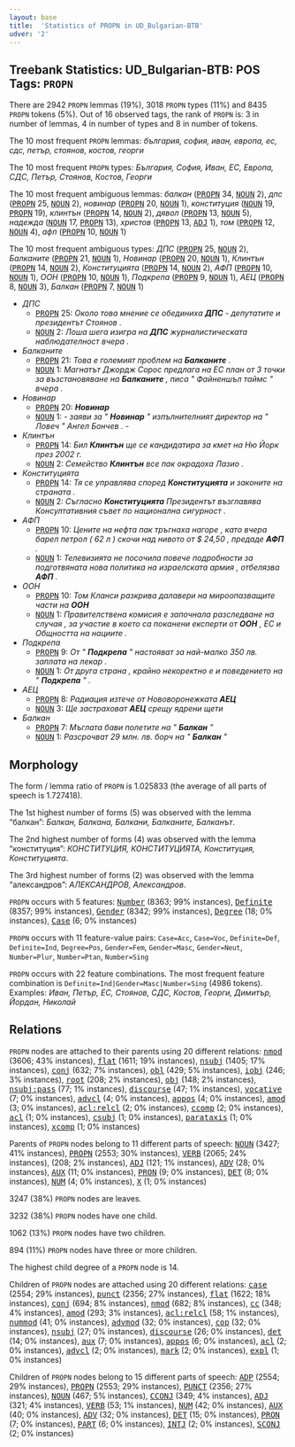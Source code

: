 ```yaml
---
layout: base
title:  'Statistics of PROPN in UD_Bulgarian-BTB'
udver: '2'
---
```


## Treebank Statistics: UD_Bulgarian-BTB: POS Tags: `PROPN`

There are 2942 `PROPN` lemmas (19%), 3018 `PROPN` types (11%) and 8435 `PROPN` tokens (5%).
Out of 16 observed tags, the rank of `PROPN` is: 3 in number of lemmas, 4 in number of types and 8 in number of tokens.

The 10 most frequent `PROPN` lemmas: <em>българия, софия, иван, европа, ес, сдс, петър, стоянов, костов, георги</em>

The 10 most frequent `PROPN` types:  <em>България, София, Иван, ЕС, Европа, СДС, Петър, Стоянов, Костов, Георги</em>

The 10 most frequent ambiguous lemmas: <em>балкан</em> (<tt><a href="bg_btb-pos-PROPN.html">PROPN</a></tt> 34, <tt><a href="bg_btb-pos-NOUN.html">NOUN</a></tt> 2), <em>дпс</em> (<tt><a href="bg_btb-pos-PROPN.html">PROPN</a></tt> 25, <tt><a href="bg_btb-pos-NOUN.html">NOUN</a></tt> 2), <em>новинар</em> (<tt><a href="bg_btb-pos-PROPN.html">PROPN</a></tt> 20, <tt><a href="bg_btb-pos-NOUN.html">NOUN</a></tt> 1), <em>конституция</em> (<tt><a href="bg_btb-pos-NOUN.html">NOUN</a></tt> 19, <tt><a href="bg_btb-pos-PROPN.html">PROPN</a></tt> 19), <em>клинтън</em> (<tt><a href="bg_btb-pos-PROPN.html">PROPN</a></tt> 14, <tt><a href="bg_btb-pos-NOUN.html">NOUN</a></tt> 2), <em>дявол</em> (<tt><a href="bg_btb-pos-PROPN.html">PROPN</a></tt> 13, <tt><a href="bg_btb-pos-NOUN.html">NOUN</a></tt> 5), <em>надежда</em> (<tt><a href="bg_btb-pos-NOUN.html">NOUN</a></tt> 17, <tt><a href="bg_btb-pos-PROPN.html">PROPN</a></tt> 13), <em>христов</em> (<tt><a href="bg_btb-pos-PROPN.html">PROPN</a></tt> 13, <tt><a href="bg_btb-pos-ADJ.html">ADJ</a></tt> 1), <em>том</em> (<tt><a href="bg_btb-pos-PROPN.html">PROPN</a></tt> 12, <tt><a href="bg_btb-pos-NOUN.html">NOUN</a></tt> 4), <em>афп</em> (<tt><a href="bg_btb-pos-PROPN.html">PROPN</a></tt> 10, <tt><a href="bg_btb-pos-NOUN.html">NOUN</a></tt> 1)

The 10 most frequent ambiguous types:  <em>ДПС</em> (<tt><a href="bg_btb-pos-PROPN.html">PROPN</a></tt> 25, <tt><a href="bg_btb-pos-NOUN.html">NOUN</a></tt> 2), <em>Балканите</em> (<tt><a href="bg_btb-pos-PROPN.html">PROPN</a></tt> 21, <tt><a href="bg_btb-pos-NOUN.html">NOUN</a></tt> 1), <em>Новинар</em> (<tt><a href="bg_btb-pos-PROPN.html">PROPN</a></tt> 20, <tt><a href="bg_btb-pos-NOUN.html">NOUN</a></tt> 1), <em>Клинтън</em> (<tt><a href="bg_btb-pos-PROPN.html">PROPN</a></tt> 14, <tt><a href="bg_btb-pos-NOUN.html">NOUN</a></tt> 2), <em>Конституцията</em> (<tt><a href="bg_btb-pos-PROPN.html">PROPN</a></tt> 14, <tt><a href="bg_btb-pos-NOUN.html">NOUN</a></tt> 2), <em>АФП</em> (<tt><a href="bg_btb-pos-PROPN.html">PROPN</a></tt> 10, <tt><a href="bg_btb-pos-NOUN.html">NOUN</a></tt> 1), <em>ООН</em> (<tt><a href="bg_btb-pos-PROPN.html">PROPN</a></tt> 10, <tt><a href="bg_btb-pos-NOUN.html">NOUN</a></tt> 1), <em>Подкрепа</em> (<tt><a href="bg_btb-pos-PROPN.html">PROPN</a></tt> 9, <tt><a href="bg_btb-pos-NOUN.html">NOUN</a></tt> 1), <em>АЕЦ</em> (<tt><a href="bg_btb-pos-PROPN.html">PROPN</a></tt> 8, <tt><a href="bg_btb-pos-NOUN.html">NOUN</a></tt> 3), <em>Балкан</em> (<tt><a href="bg_btb-pos-PROPN.html">PROPN</a></tt> 7, <tt><a href="bg_btb-pos-NOUN.html">NOUN</a></tt> 1)


* <em>ДПС</em>
  * <tt><a href="bg_btb-pos-PROPN.html">PROPN</a></tt> 25: <em>Около това мнение се обединиха <b>ДПС</b> - депутатите и президентът Стоянов .</em>
  * <tt><a href="bg_btb-pos-NOUN.html">NOUN</a></tt> 2: <em>Лоша шега изигра на <b>ДПС</b> журналистическата наблюдателност вчера .</em>
* <em>Балканите</em>
  * <tt><a href="bg_btb-pos-PROPN.html">PROPN</a></tt> 21: <em>Това е големият проблем на <b>Балканите</b> .</em>
  * <tt><a href="bg_btb-pos-NOUN.html">NOUN</a></tt> 1: <em>Магнатът Джордж Сорос предлага на ЕС план от 3 точки за възстановяване на <b>Балканите</b> , писа " Файненшъл таймс " вчера .</em>
* <em>Новинар</em>
  * <tt><a href="bg_btb-pos-PROPN.html">PROPN</a></tt> 20: <em><b>Новинар</b></em>
  * <tt><a href="bg_btb-pos-NOUN.html">NOUN</a></tt> 1: <em>- заяви за " <b>Новинар</b> " изпълнителният директор на " Ловеч " Ангел Бончев . -</em>
* <em>Клинтън</em>
  * <tt><a href="bg_btb-pos-PROPN.html">PROPN</a></tt> 14: <em>Бил <b>Клинтън</b> ще се кандидатира за кмет на Ню Йорк през 2002 г.</em>
  * <tt><a href="bg_btb-pos-NOUN.html">NOUN</a></tt> 2: <em>Семейство <b>Клинтън</b> все пак окрадоха Лазио .</em>
* <em>Конституцията</em>
  * <tt><a href="bg_btb-pos-PROPN.html">PROPN</a></tt> 14: <em>Тя се управлява според <b>Конституцията</b> и законите на страната .</em>
  * <tt><a href="bg_btb-pos-NOUN.html">NOUN</a></tt> 2: <em>Съгласно <b>Конституцията</b> Президентът възглавява Консултативния съвет по национална сигурност .</em>
* <em>АФП</em>
  * <tt><a href="bg_btb-pos-PROPN.html">PROPN</a></tt> 10: <em>Цените на нефта пак тръгнаха нагоре , като вчера барел петрол ( 62 л ) скочи над нивото от $ 24,50 , предаде <b>АФП</b> .</em>
  * <tt><a href="bg_btb-pos-NOUN.html">NOUN</a></tt> 1: <em>Телевизията не посочила повече подробности за подготвяната нова политика на израелската армия , отбелязва <b>АФП</b> .</em>
* <em>ООН</em>
  * <tt><a href="bg_btb-pos-PROPN.html">PROPN</a></tt> 10: <em>Том Кланси разкрива далавери на мироопазващите части на <b>ООН</b></em>
  * <tt><a href="bg_btb-pos-NOUN.html">NOUN</a></tt> 1: <em>Правителствена комисия е започнала разследване на случая , за участие в което са поканени експерти от <b>ООН</b> , ЕС и Общността на нациите .</em>
* <em>Подкрепа</em>
  * <tt><a href="bg_btb-pos-PROPN.html">PROPN</a></tt> 9: <em>От " <b>Подкрепа</b> " настояват за най-малко 350 лв. заплата на лекар .</em>
  * <tt><a href="bg_btb-pos-NOUN.html">NOUN</a></tt> 1: <em>От друга страна , крайно некоректно е и поведението на " <b>Подкрепа</b> " .</em>
* <em>АЕЦ</em>
  * <tt><a href="bg_btb-pos-PROPN.html">PROPN</a></tt> 8: <em>Радиация изтече от Нововоронежката <b>АЕЦ</b></em>
  * <tt><a href="bg_btb-pos-NOUN.html">NOUN</a></tt> 3: <em>Ще застраховат <b>АЕЦ</b> срещу ядрени щети</em>
* <em>Балкан</em>
  * <tt><a href="bg_btb-pos-PROPN.html">PROPN</a></tt> 7: <em>Мъглата бави полетите на " <b>Балкан</b> "</em>
  * <tt><a href="bg_btb-pos-NOUN.html">NOUN</a></tt> 1: <em>Разсрочват 29 млн. лв. борч на " <b>Балкан</b> "</em>

## Morphology

The form / lemma ratio of `PROPN` is 1.025833 (the average of all parts of speech is 1.727418).

The 1st highest number of forms (5) was observed with the lemma “балкан”: <em>Балкан, Балкана, Балкани, Балканите, Балканът</em>.

The 2nd highest number of forms (4) was observed with the lemma “конституция”: <em>КОНСТИТУЦИЯ, КОНСТИТУЦИЯТА, Конституция, Конституцията</em>.

The 3rd highest number of forms (2) was observed with the lemma “александров”: <em>АЛЕКСАНДРОВ, Александров</em>.

`PROPN` occurs with 5 features: <tt><a href="bg_btb-feat-Number.html">Number</a></tt> (8363; 99% instances), <tt><a href="bg_btb-feat-Definite.html">Definite</a></tt> (8357; 99% instances), <tt><a href="bg_btb-feat-Gender.html">Gender</a></tt> (8342; 99% instances), <tt><a href="bg_btb-feat-Degree.html">Degree</a></tt> (18; 0% instances), <tt><a href="bg_btb-feat-Case.html">Case</a></tt> (6; 0% instances)

`PROPN` occurs with 11 feature-value pairs: `Case=Acc`, `Case=Voc`, `Definite=Def`, `Definite=Ind`, `Degree=Pos`, `Gender=Fem`, `Gender=Masc`, `Gender=Neut`, `Number=Plur`, `Number=Ptan`, `Number=Sing`

`PROPN` occurs with 22 feature combinations.
The most frequent feature combination is `Definite=Ind|Gender=Masc|Number=Sing` (4986 tokens).
Examples: <em>Иван, Петър, ЕС, Стоянов, СДС, Костов, Георги, Димитър, Йордан, Николай</em>


## Relations

`PROPN` nodes are attached to their parents using 20 different relations: <tt><a href="bg_btb-dep-nmod.html">nmod</a></tt> (3606; 43% instances), <tt><a href="bg_btb-dep-flat.html">flat</a></tt> (1611; 19% instances), <tt><a href="bg_btb-dep-nsubj.html">nsubj</a></tt> (1405; 17% instances), <tt><a href="bg_btb-dep-conj.html">conj</a></tt> (632; 7% instances), <tt><a href="bg_btb-dep-obl.html">obl</a></tt> (429; 5% instances), <tt><a href="bg_btb-dep-iobj.html">iobj</a></tt> (246; 3% instances), <tt><a href="bg_btb-dep-root.html">root</a></tt> (208; 2% instances), <tt><a href="bg_btb-dep-obj.html">obj</a></tt> (148; 2% instances), <tt><a href="bg_btb-dep-nsubj-pass.html">nsubj:pass</a></tt> (77; 1% instances), <tt><a href="bg_btb-dep-discourse.html">discourse</a></tt> (47; 1% instances), <tt><a href="bg_btb-dep-vocative.html">vocative</a></tt> (7; 0% instances), <tt><a href="bg_btb-dep-advcl.html">advcl</a></tt> (4; 0% instances), <tt><a href="bg_btb-dep-appos.html">appos</a></tt> (4; 0% instances), <tt><a href="bg_btb-dep-amod.html">amod</a></tt> (3; 0% instances), <tt><a href="bg_btb-dep-acl-relcl.html">acl:relcl</a></tt> (2; 0% instances), <tt><a href="bg_btb-dep-ccomp.html">ccomp</a></tt> (2; 0% instances), <tt><a href="bg_btb-dep-acl.html">acl</a></tt> (1; 0% instances), <tt><a href="bg_btb-dep-csubj.html">csubj</a></tt> (1; 0% instances), <tt><a href="bg_btb-dep-parataxis.html">parataxis</a></tt> (1; 0% instances), <tt><a href="bg_btb-dep-xcomp.html">xcomp</a></tt> (1; 0% instances)

Parents of `PROPN` nodes belong to 11 different parts of speech: <tt><a href="bg_btb-pos-NOUN.html">NOUN</a></tt> (3427; 41% instances), <tt><a href="bg_btb-pos-PROPN.html">PROPN</a></tt> (2553; 30% instances), <tt><a href="bg_btb-pos-VERB.html">VERB</a></tt> (2065; 24% instances),  (208; 2% instances), <tt><a href="bg_btb-pos-ADJ.html">ADJ</a></tt> (121; 1% instances), <tt><a href="bg_btb-pos-ADV.html">ADV</a></tt> (28; 0% instances), <tt><a href="bg_btb-pos-AUX.html">AUX</a></tt> (11; 0% instances), <tt><a href="bg_btb-pos-PRON.html">PRON</a></tt> (9; 0% instances), <tt><a href="bg_btb-pos-DET.html">DET</a></tt> (8; 0% instances), <tt><a href="bg_btb-pos-NUM.html">NUM</a></tt> (4; 0% instances), <tt><a href="bg_btb-pos-X.html">X</a></tt> (1; 0% instances)

3247 (38%) `PROPN` nodes are leaves.

3232 (38%) `PROPN` nodes have one child.

1062 (13%) `PROPN` nodes have two children.

894 (11%) `PROPN` nodes have three or more children.

The highest child degree of a `PROPN` node is 14.

Children of `PROPN` nodes are attached using 20 different relations: <tt><a href="bg_btb-dep-case.html">case</a></tt> (2554; 29% instances), <tt><a href="bg_btb-dep-punct.html">punct</a></tt> (2356; 27% instances), <tt><a href="bg_btb-dep-flat.html">flat</a></tt> (1622; 18% instances), <tt><a href="bg_btb-dep-conj.html">conj</a></tt> (694; 8% instances), <tt><a href="bg_btb-dep-nmod.html">nmod</a></tt> (682; 8% instances), <tt><a href="bg_btb-dep-cc.html">cc</a></tt> (348; 4% instances), <tt><a href="bg_btb-dep-amod.html">amod</a></tt> (293; 3% instances), <tt><a href="bg_btb-dep-acl-relcl.html">acl:relcl</a></tt> (58; 1% instances), <tt><a href="bg_btb-dep-nummod.html">nummod</a></tt> (41; 0% instances), <tt><a href="bg_btb-dep-advmod.html">advmod</a></tt> (32; 0% instances), <tt><a href="bg_btb-dep-cop.html">cop</a></tt> (32; 0% instances), <tt><a href="bg_btb-dep-nsubj.html">nsubj</a></tt> (27; 0% instances), <tt><a href="bg_btb-dep-discourse.html">discourse</a></tt> (26; 0% instances), <tt><a href="bg_btb-dep-det.html">det</a></tt> (14; 0% instances), <tt><a href="bg_btb-dep-aux.html">aux</a></tt> (7; 0% instances), <tt><a href="bg_btb-dep-appos.html">appos</a></tt> (6; 0% instances), <tt><a href="bg_btb-dep-acl.html">acl</a></tt> (2; 0% instances), <tt><a href="bg_btb-dep-advcl.html">advcl</a></tt> (2; 0% instances), <tt><a href="bg_btb-dep-mark.html">mark</a></tt> (2; 0% instances), <tt><a href="bg_btb-dep-expl.html">expl</a></tt> (1; 0% instances)

Children of `PROPN` nodes belong to 15 different parts of speech: <tt><a href="bg_btb-pos-ADP.html">ADP</a></tt> (2554; 29% instances), <tt><a href="bg_btb-pos-PROPN.html">PROPN</a></tt> (2553; 29% instances), <tt><a href="bg_btb-pos-PUNCT.html">PUNCT</a></tt> (2356; 27% instances), <tt><a href="bg_btb-pos-NOUN.html">NOUN</a></tt> (467; 5% instances), <tt><a href="bg_btb-pos-CCONJ.html">CCONJ</a></tt> (349; 4% instances), <tt><a href="bg_btb-pos-ADJ.html">ADJ</a></tt> (321; 4% instances), <tt><a href="bg_btb-pos-VERB.html">VERB</a></tt> (53; 1% instances), <tt><a href="bg_btb-pos-NUM.html">NUM</a></tt> (42; 0% instances), <tt><a href="bg_btb-pos-AUX.html">AUX</a></tt> (40; 0% instances), <tt><a href="bg_btb-pos-ADV.html">ADV</a></tt> (32; 0% instances), <tt><a href="bg_btb-pos-DET.html">DET</a></tt> (15; 0% instances), <tt><a href="bg_btb-pos-PRON.html">PRON</a></tt> (7; 0% instances), <tt><a href="bg_btb-pos-PART.html">PART</a></tt> (6; 0% instances), <tt><a href="bg_btb-pos-INTJ.html">INTJ</a></tt> (2; 0% instances), <tt><a href="bg_btb-pos-SCONJ.html">SCONJ</a></tt> (2; 0% instances)


